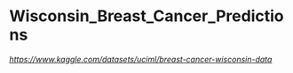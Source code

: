 # Wisconsin_Breast_Cancer_Predictions
*https://www.kaggle.com/datasets/uciml/breast-cancer-wisconsin-data*
